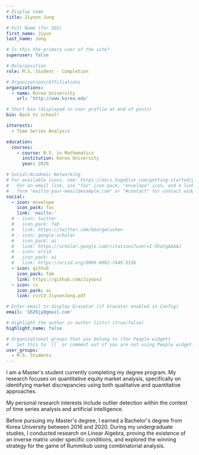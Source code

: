 ```yaml
---
# Display name
title: Jiyoon Jung

# Full Name (for SEO)
first_name: Jiyun
last_name: Jung

# Is this the primary user of the site?
superuser: false

# Role/position
role: M.S. Student - Completion

# Organizations/Affiliations
organizations:
  - name: Korea University
    url: 'http://www.korea.edu'

# Short bio (displayed in user profile at end of posts)
bio: Back to school!

interests:
  - Time Series Analysis

education:
  courses:
    - course: B.S. in Mathematics
      institution: Korea University
      year: 2020

# Social/Academic Networking
# For available icons, see: https://docs.hugoblox.com/getting-started/page-builder/#icons
#   For an email link, use "fas" icon pack, "envelope" icon, and a link in the
#   form "mailto:your-email@example.com" or "#contact" for contact widget.
social:
  - icon: envelope
    icon_pack: fas
    link: 'mailto:'
  # - icon: twitter
  #   icon_pack: fab
  #   link: https://twitter.com/GeorgeCushen
  # - icon: google-scholar
  #   icon_pack: ai
  #   link: https://scholar.google.com/citations?user=I-XhaYgAAAAJ
  # - icon: orcid
  #   icon_pack: ai
  #   link: https://orcid.org/0009-0002-7449-5336
  - icon: github
    icon_pack: fab
    link: https://github.com/JiyoonJ
  - icon: cv
    icon_pack: ai
    link: cv/CV_JiyoonJung.pdf

# Enter email to display Gravatar (if Gravatar enabled in Config)
email: '1626jy@gmail.com'

# Highlight the author in author lists? (true/false)
highlight_name: false

# Organizational groups that you belong to (for People widget)
#   Set this to `[]` or comment out if you are not using People widget.
user_groups:
  - M.S. Students
---
```


<!-- 짧은 자기소개 -->
I am a Master's student currently completing my degree program. My research focuses on quantitative equity market analysis, specifically on identifying market discrepancies using both qualitative and quantitative approaches.

<!-- 연구분야/주제 관심사 소개 -->
My personal research interests include outlier detection within the context of time series analysis and artificial intelligence.

<!-- 그 외의 것/trivia -->
Before pursuing my Master's degree, I earned a Bachelor's degree from Korea University between 2016 and 2020. During my undergraduate studies, I conducted research on Linear Algebra, proving the existence of an inverse matrix under specific conditions, and explored the winning strategy for the game of Rummikub using combinatorial analysis.

